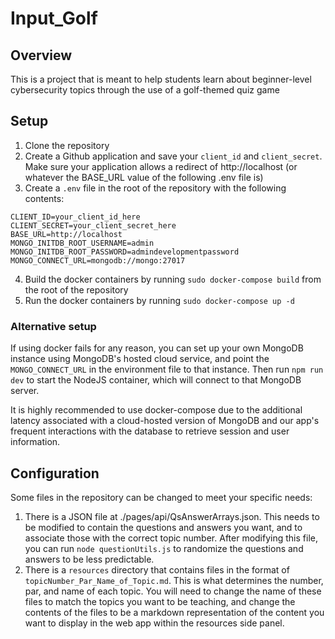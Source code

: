 # Input\_Golf

## Overview
This is a project that is meant to help students learn about beginner-level cybersecurity topics through the use of a golf-themed quiz game

## Setup
1. Clone the repository
2. Create a Github application and save your `client_id` and `client_secret`. Make sure your application allows a redirect of http://localhost (or whatever the BASE_URL value of the following .env file is)
3. Create a `.env` file in the root of the repository with the following contents:
```
CLIENT_ID=your_client_id_here
CLIENT_SECRET=your_client_secret_here
BASE_URL=http://localhost
MONGO_INITDB_ROOT_USERNAME=admin
MONGO_INITDB_ROOT_PASSWORD=admindevelopmentpassword
MONGO_CONNECT_URL=mongodb://mongo:27017
```
4. Build the docker containers by running `sudo docker-compose build` from the root of the repository
5. Run the docker containers by running `sudo docker-compose up -d`

### Alternative setup
If using docker fails for any reason, you can set up your own MongoDB instance using MongoDB's hosted cloud service, and point the `MONGO_CONNECT_URL` in the environment file to that instance. Then run `npm run dev` to start the NodeJS container, which will connect to that MongoDB server.

It is highly recommended to use docker-compose due to the additional latency associated with a cloud-hosted version of MongoDB and our app's frequent interactions with the database to retrieve session and user information.

## Configuration
Some files in the repository can be changed to meet your specific needs:
1. There is a JSON file at ./pages/api/QsAnswerArrays.json. This needs to be modified to contain the questions and answers you want, and to associate those with the correct topic number. After modifying this file, you can run `node questionUtils.js` to randomize the questions and answers to be less predictable.
2. There is a `resources` directory that contains files in the format of `topicNumber_Par_Name_of_Topic.md`. This is what determines the number, par, and name of each topic. You will need to change the name of these files to match the topics you want to be teaching, and change the contents of the files to be a markdown representation of the content you want to display in the web app within the resources side panel.
